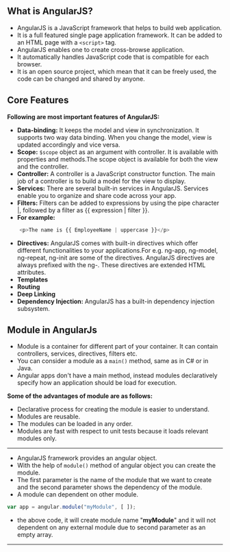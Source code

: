 ## What is AngularJS?

- AngularJS is a JavaScript framework that helps to build web application.
- It is a full featured single page application framework. It can be added to an HTML page with a `<script>` tag.
- AngularJS enables one to create cross-browse application.
- It automatically handles JavaScript code that is compatible for each browser.
-   It is an open source project, which mean that it can be freely used, the code can be changed and shared by anyone.

## Core Features

**Following are most important features of AngularJS:**

-   **Data-binding:** It keeps the model and view in synchronization. It supports two way data binding. When you change the model, view is updated accordingly and vice versa.
-   **Scope:** `$scope` object as an argument with controller. It is available with properties and methods.The scope object is available for both the view and the controller.
-   **Controller:** A controller is a JavaScript constructor function. The main job of a controller is to build a model for the view to display.
-   **Services:** There are several built-in services in AngularJS. Services enable you to organize and share code across your app.
-   **Filters:** Filters can be added to expressions by using the pipe character |, followed by a filter as {{ expression | filter }}.
   -  **For example:**
```js
    <p>The name is {{ EmployeeName | uppercase }}</p>
```
-   **Directives:** AngularJS comes with built-in directives which offer different functionalities to your applications.For e.g. ng-app, ng-model, ng-repeat, ng-init are some of the directives. AngularJS directives are always prefixed with the ng-. These directives are extended HTML attributes.
-   **Templates**
-   **Routing**
-   **Deep Linking**
-   **Dependency Injection:** AngularJS has a built-in dependency injection subsystem.

## Module in AngularJs
-   Module is a container for different part of your container. It can contain controllers, services, directives, filters etc.
-   You can consider a module as a `main()` method, same as in C# or in Java.
-   Angular apps don't have a main method, instead modules declaratively specify how an application should be load for execution.

**Some of the advantages of module are as follows:**

-   Declarative process for creating the module is easier to understand.
-   Modules are reusable.
-   The modules can be loaded in any order.
-   Modules are fast with respect to unit tests because it loads relevant modules only.

---

- AngularJS framework provides an angular object.
- With the help of `module()` method of angular object you can create the module.
- The first parameter is the name of the module that we want to create and the second parameter shows the dependency of the module.
- A module can dependent on other module.
```js
var app = angular.module("myModule", [ ]);
```
- the above code, it will create module name "**myModule**" and it will not dependent on any external module due to second parameter as an empty array.

---

